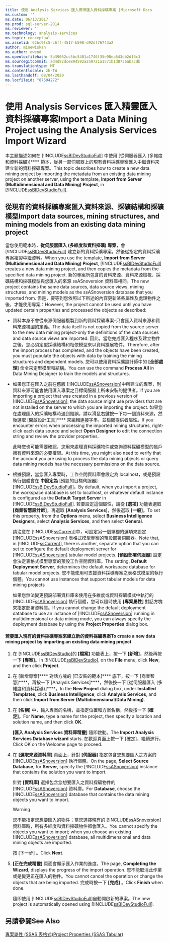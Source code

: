 ```yaml
---
title: 使用 Analysis Services 匯入嚮導匯入資料採礦專案 |Microsoft Docs
ms.custom: ''
ms.date: 06/13/2017
ms.prod: sql-server-2014
ms.reviewer: ''
ms.technology: analysis-services
ms.topic: conceptual
ms.assetid: 62bc9fc5-c6ff-4517-b598-d92df76743a2
author: minewiskan
ms.author: owend
ms.openlocfilehash: 5b39062cc5bc5401a1746f35e98ea643db2d16c3
ms.sourcegitcommit: ad4d92dce894592a259721a1571b1d8736abacdb
ms.translationtype: MT
ms.contentlocale: zh-TW
ms.lasthandoff: 08/04/2020
ms.locfileid: "87594272"
---
```

# <a name="import-a-data-mining-project-using-the-analysis-services-import-wizard"></a><span data-ttu-id="e8319-102">使用 Analysis Services 匯入精靈匯入資料採礦專案</span><span class="sxs-lookup"><span data-stu-id="e8319-102">Import a Data Mining Project using the Analysis Services Import Wizard</span></span>
  <span data-ttu-id="e8319-103">本主題描述如何在 [!INCLUDE[ssBIDevStudioFull](../../includes/ssbidevstudiofull-md.md)] 中使用 [從伺服器匯入 (多維度和資料採礦)]\*\*\*\* 範本，從另一部伺服器上的現有資料採礦專案匯入中繼資料來建立新的資料採礦專案。</span><span class="sxs-lookup"><span data-stu-id="e8319-103">This topic describes how to create a new data mining project by importing the metadata from an existing data mining project on another server, using the template, **Import from Server (Multidimensional and Data Mining) Project**, in [!INCLUDE[ssBIDevStudioFull](../../includes/ssbidevstudiofull-md.md)].</span></span>  
  
## <a name="import-data-sources-mining-structures-and-mining-models-from-an-existing-data-mining-project"></a><span data-ttu-id="e8319-104">從現有的資料採礦專案匯入資料來源、採礦結構和採礦模型</span><span class="sxs-lookup"><span data-stu-id="e8319-104">Import data sources, mining structures, and mining models from an existing data mining project</span></span>  
 <span data-ttu-id="e8319-105">當您使用範本時，**從伺服器匯入 (多維度和資料採礦) 專案**，會 [!INCLUDE[ssBIDevStudioFull](../../includes/ssbidevstudiofull-md.md)] 建立新的資料採礦專案，然後從指定的資料採礦專案複製中繼資料。</span><span class="sxs-lookup"><span data-stu-id="e8319-105">When you use the template, **Import from Server (Multidimensional and Data Mining) Project**, [!INCLUDE[ssBIDevStudioFull](../../includes/ssbidevstudiofull-md.md)] creates a new data mining project, and then copies the metadata from the specified data mining project.</span></span> <span data-ttu-id="e8319-106">新的專案所包含的資料來源、資料來源檢視、採礦結構和採礦模型與您匯入的來源 ssASnoversion 資料庫相同。</span><span class="sxs-lookup"><span data-stu-id="e8319-106">The new project contains the same data sources, data source views, mining structures, and mining models as the ssASnoversion database that you imported from.</span></span> <span data-ttu-id="e8319-107">但是，要等到您依照以下所述的內容更新某些屬性及處理物件之後，才能使用專案：</span><span class="sxs-lookup"><span data-stu-id="e8319-107">However, the project cannot be used until you have updated certain properties and processed the objects as described:</span></span>  
  
-   <span data-ttu-id="e8319-108">資料本身不會從來源伺服器複製到新的資料採礦專案-只會匯入資料來源和資料來源視圖的定義。</span><span class="sxs-lookup"><span data-stu-id="e8319-108">The data itself is not copied from the source server to the new data mining project-only the definitions of the data sources and data source views are imported.</span></span> <span data-ttu-id="e8319-109">因此，當您完成匯入程序及建立物件之後，您必須定型採礦結構和相依模型來以資料擴展物件。</span><span class="sxs-lookup"><span data-stu-id="e8319-109">Therefore, after the import process has completed, and the objects have been created, you must populate the objects with data by training the mining structures and dependent models.</span></span> <span data-ttu-id="e8319-110">您可以使用資料採礦設計師中的 **[全部處理]** 命令來定型模型和結構。</span><span class="sxs-lookup"><span data-stu-id="e8319-110">You can use the command **Process All** in Data Mining Designer to train the models and structures.</span></span>  
  
-   <span data-ttu-id="e8319-111">如果您正在匯入之前在舊版 [!INCLUDE[ssASnoversion](../../includes/ssasnoversion-md.md)]中所建立的專案，則資料來源可能會使用匯入專案之目標伺服器上所未安裝的提供者。</span><span class="sxs-lookup"><span data-stu-id="e8319-111">If you are importing a project that was created in a previous version of [!INCLUDE[ssASnoversion](../../includes/ssasnoversion-md.md)], the data source might use providers that are not installed on the server to which you are importing the project.</span></span> <span data-ttu-id="e8319-112">如果您在處理匯入的採礦結構時遇到錯誤，請以滑鼠右鍵按一下每一個資料來源，然後選取 [開啟設計工具]\*\*\*\* 來編輯連接字串，並檢閱提供者屬性。</span><span class="sxs-lookup"><span data-stu-id="e8319-112">If you encounter errors when processing the imported mining structures, right-click each data source and select **Open Designer** to edit the connection string and review the provider properties.</span></span>  
  
     <span data-ttu-id="e8319-113">此時您也可能需要確認，您用來處理資料採礦物件或查詢資料採礦模型的帳戶擁有資料來源的必要權限。</span><span class="sxs-lookup"><span data-stu-id="e8319-113">At this time, you might also need to verify that the account you are using to process the data mining objects or query data mining models has the necessary permissions on the data source.</span></span>  
  
-   <span data-ttu-id="e8319-114">根據預設，當您匯入專案時，工作空間資料庫會設定為 localhost，或是預設執行個體會在 **中設定為** [預設的目標伺服器] [!INCLUDE[ssBIDevStudioFull](../../includes/ssbidevstudiofull-md.md)]。</span><span class="sxs-lookup"><span data-stu-id="e8319-114">By default, when you import a project, the workspace database is set to localhost, or whatever default instance is configured as the **Default Target Server** in [!INCLUDE[ssBIDevStudioFull](../../includes/ssbidevstudiofull-md.md)].</span></span> <span data-ttu-id="e8319-115">若要設定這個屬性，請從 **[選項]** 功能表選取 **[商業智慧設計師]**，再選取 **[Analysis Services]**，然後選取 **[一般]**。</span><span class="sxs-lookup"><span data-stu-id="e8319-115">To set this property, from the **Options** menu, select **Business Intelligence Designers**, select **Analysis Services**, and then select **General**.</span></span>  
  
     <span data-ttu-id="e8319-116">請注意在 [!INCLUDE[ssCurrent](../../includes/sscurrent-md.md)]中，可設定另一個單獨的選項來設定 [!INCLUDE[ssASnoversion](../../includes/ssasnoversion-md.md)] 表格式模型專案的預設部署伺服器。</span><span class="sxs-lookup"><span data-stu-id="e8319-116">Note that, in [!INCLUDE[ssCurrent](../../includes/sscurrent-md.md)], there is another, separate option that you can set to configure the default deployment server for [!INCLUDE[ssASnoversion](../../includes/ssasnoversion-md.md)] tabular model projects.</span></span> <span data-ttu-id="e8319-117">**[預設部署伺服器]** 設定會決定表格式模型專案的預設工作空間資料庫。</span><span class="sxs-lookup"><span data-stu-id="e8319-117">The setting, **Default Deployment Server**, determines the default workspace database for tabular model projects.</span></span> <span data-ttu-id="e8319-118">您不能使用可支援資料採礦專案之表格式模型的執行個體。</span><span class="sxs-lookup"><span data-stu-id="e8319-118">You cannot use instances that support tabular models for data mining projects</span></span>  
  
     <span data-ttu-id="e8319-119">如果您無法變更預設部署資料庫來使用在多維度或資料採礦模式中執行的 [!INCLUDE[ssASnoversion](../../includes/ssasnoversion-md.md)] 執行個體，您可以隨時使用 **[專案屬性]** 對話方塊來指定部署資料庫。</span><span class="sxs-lookup"><span data-stu-id="e8319-119">If you cannot change the default deployment database to use an instance of [!INCLUDE[ssASnoversion](../../includes/ssasnoversion-md.md)] running in multidimensional or data mining mode, you can always specify the deployment database by using the **Project Properties** dialog box.</span></span>  
  
#### <a name="to-create-a-new-data-mining-project-by-importing-an-existing-data-mining-project"></a><span data-ttu-id="e8319-120">若要匯入現有的資料採礦專案來建立新的資料採礦專案</span><span class="sxs-lookup"><span data-stu-id="e8319-120">To create a new data mining project by importing an existing data mining project</span></span>  
  
1.  <span data-ttu-id="e8319-121">在 [!INCLUDE[ssBIDevStudio](../../includes/ssbidevstudio-md.md)]的 **[檔案]** 功能表上，按一下 **[新增]**，然後再按一下 **[專案]**。</span><span class="sxs-lookup"><span data-stu-id="e8319-121">In [!INCLUDE[ssBIDevStudio](../../includes/ssbidevstudio-md.md)], on the **File** menu, click **New**, and then click **Project**.</span></span>  
  
2.  <span data-ttu-id="e8319-122">在 [新增專案]\*\*\*\* 對話方塊的 [已安裝的範本]\*\*\*\* 底下，按一下 [商業智慧]\*\*\*\*，再按一下 [Analysis Services]\*\*\*\*，然後按一下 [從伺服器匯入 (多維度和資料採礦)]\*\*\*\*。</span><span class="sxs-lookup"><span data-stu-id="e8319-122">In the **New Project** dialog box, under **Installed Templates**, click **Business Intelligence**, click **Analysis Services**, and then click **Import from Server (Multidimensional/Data Mining)**.</span></span>  
  
3.  <span data-ttu-id="e8319-123">在 **[名稱]** 中，輸入專案的名稱，並指定位置和方案名稱，然後按一下 **[確定]**。</span><span class="sxs-lookup"><span data-stu-id="e8319-123">For **Name**, type a name for the project, then specify a location and solution name, and then click **OK**.</span></span>  
  
     <span data-ttu-id="e8319-124">**[匯入 Analysis Services 資料庫精靈]** 隨即啟動。</span><span class="sxs-lookup"><span data-stu-id="e8319-124">The **Import Analysis Services Database wizard** starts.</span></span> <span data-ttu-id="e8319-125">在歡迎頁面上按一下 [確定]，繼續進行。</span><span class="sxs-lookup"><span data-stu-id="e8319-125">Click OK on the Welcome page to proceed.</span></span>  
  
4.  <span data-ttu-id="e8319-126">在 **[選取來源資料庫]** 頁面上，針對 **[伺服器]** 指定包含您想要匯入之方案的 [!INCLUDE[ssASnoversion](../../includes/ssasnoversion-md.md)] 執行個體。</span><span class="sxs-lookup"><span data-stu-id="e8319-126">On the page, **Select Source Database**, for **Server**, specify the [!INCLUDE[ssASnoversion](../../includes/ssasnoversion-md.md)] instance that contains the solution you want to import.</span></span>  
  
     <span data-ttu-id="e8319-127">針對 **[資料庫]** 選擇包含您想要匯入之資料採礦物件的 [!INCLUDE[ssASnoversion](../../includes/ssasnoversion-md.md)] 資料庫。</span><span class="sxs-lookup"><span data-stu-id="e8319-127">For **Database**, choose the [!INCLUDE[ssASnoversion](../../includes/ssasnoversion-md.md)] database that contains the data mining objects you want to import.</span></span>  
  
    > [!WARNING]  
    >  <span data-ttu-id="e8319-128">您不能指定您想要匯入的物件；當您選擇現有的 [!INCLUDE[ssASnoversion](../../includes/ssasnoversion-md.md)] 資料庫時，所有多維度和資料採礦物件都會匯入。</span><span class="sxs-lookup"><span data-stu-id="e8319-128">You cannot specify the objects you want to import; when you choose an existing [!INCLUDE[ssASnoversion](../../includes/ssasnoversion-md.md)] database, all multidimensional and data mining objects are imported.</span></span>  
  
     <span data-ttu-id="e8319-129">按 [下一步] 。</span><span class="sxs-lookup"><span data-stu-id="e8319-129">Click **Next**.</span></span>  
  
5.  <span data-ttu-id="e8319-130">**[正在完成精靈]** 頁面會顯示匯入作業的進度。</span><span class="sxs-lookup"><span data-stu-id="e8319-130">The page, **Completing the Wizard**, displays the progress of the import operation.</span></span> <span data-ttu-id="e8319-131">您不能取消此作業或是變更正在匯入的物件。</span><span class="sxs-lookup"><span data-stu-id="e8319-131">You cannot cancel the operation or change the objects that are being imported.</span></span> <span data-ttu-id="e8319-132">完成時按一下 **[完成]** 。</span><span class="sxs-lookup"><span data-stu-id="e8319-132">Click **Finish** when done.</span></span>  
  
     <span data-ttu-id="e8319-133">隨即使用 [!INCLUDE[ssBIDevStudioFull](../../includes/ssbidevstudiofull-md.md)]自動開啟新的專案。</span><span class="sxs-lookup"><span data-stu-id="e8319-133">The new project is automatically opened using [!INCLUDE[ssBIDevStudioFull](../../includes/ssbidevstudiofull-md.md)].</span></span>  
  
## <a name="see-also"></a><span data-ttu-id="e8319-134">另請參閱</span><span class="sxs-lookup"><span data-stu-id="e8319-134">See Also</span></span>  
 [<span data-ttu-id="e8319-135">專案屬性 &#40;SSAS 表格式&#41;</span><span class="sxs-lookup"><span data-stu-id="e8319-135">Project Properties &#40;SSAS Tabular&#41;</span></span>](../tabular-models/properties-ssas-tabular.md)  
  
  
